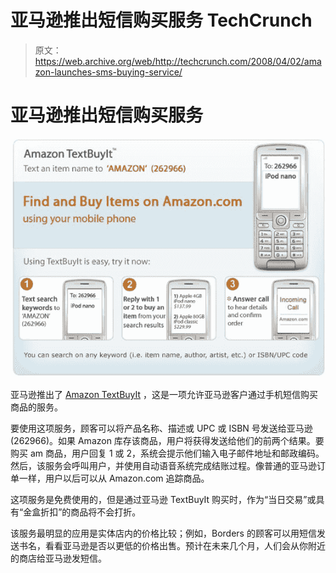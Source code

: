 # 亚马逊推出短信购买服务 TechCrunch

> 原文：<https://web.archive.org/web/http://techcrunch.com/2008/04/02/amazon-launches-sms-buying-service/>

# 亚马逊推出短信购买服务

![amazontextbuyit.jpg](img/f6ebd7e5446c382ff64101b7d742cca9.png)

亚马逊推出了 [Amazon TextBuyIt](https://web.archive.org/web/20230204234750/https://payments.amazon.com/sdui/sdui/productsServices?sn=mobileShopping/whatIsIt) ，这是一项允许亚马逊客户通过手机短信购买商品的服务。

要使用这项服务，顾客可以将产品名称、描述或 UPC 或 ISBN 号发送给亚马逊(262966)。如果 Amazon 库存该商品，用户将获得发送给他们的前两个结果。要购买 am 商品，用户回复 1 或 2，系统会提示他们输入电子邮件地址和邮政编码。然后，该服务会呼叫用户，并使用自动语音系统完成结账过程。像普通的亚马逊订单一样，用户以后可以从 Amazon.com 追踪商品。

这项服务是免费使用的，但是通过亚马逊 TextBuyIt 购买时，作为“当日交易”或具有“金盒折扣”的商品将不会打折。

该服务最明显的应用是实体店内的价格比较；例如，Borders 的顾客可以用短信发送书名，看看亚马逊是否以更低的价格出售。预计在未来几个月，人们会从你附近的商店给亚马逊发短信。